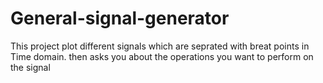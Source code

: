 # General-signal-generator
This project plot different signals which are seprated with breat points in Time domain. then asks you about the operations you want to perform on the signal 
